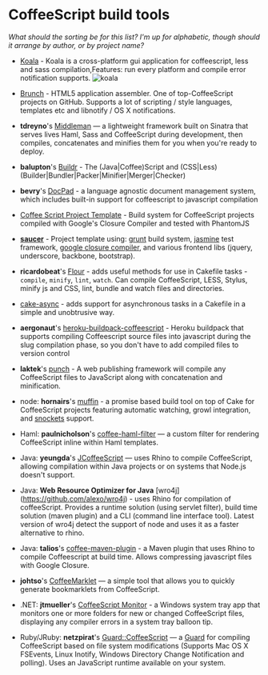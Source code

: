 # CoffeeScript build tools

_What should the sorting be for this list? I'm up for alphabetic, though should it arrange by author, or by project name?_

* [Koala](http://koala-app.com/) - Koala is a cross-platform gui application for coffeescript, less and sass compilation,Features: run every platform and compile error notification supports.
![koala](http://koala-app.com/images/screenshots/linux.png)

* [Brunch](http://brunch.io/) - HTML5 application assembler. One of top-CoffeeScript projects on GitHub. Supports a lot of scripting / style languages, templates etc and libnotify / OS X notifications.

* **tdreyno**'s [Middleman](https://github.com/middleman/middleman) — a lightweight framework built on Sinatra that serves lives Haml, Sass and CoffeeScript during development, then compiles, concatenates and minifies them for you when you're ready to deploy.

* **balupton**'s [Buildr](https://github.com/balupton/buildr.npm) - The (Java|Coffee)Script and (CSS|Less) (Builder|Bundler|Packer|Minifier|Merger|Checker)

* **bevry**'s [DocPad](https://github.com/bevry/docpad) - a language agnostic document management system, which includes built-in support for coffeescript to javascript compilation

* [Coffee Script Project Template](https://github.com/fortes/coffee-script-project-template) - Build system for CoffeeScript projects compiled with Google's Closure Compiler and tested with PhantomJS

* **[saucer](https://github.com/jbenet/saucer)** - Project template using: [grunt](http://gruntjs.com) build system, [jasmine](http://pivotal.github.com/jasmine) test framework, [google closure compiler](https://developers.google.com/closure/), and various frontend libs (jquery, underscore, backbone, bootstrap).

* **ricardobeat**'s [Flour](http://ricardobeat.github.com/cake-flour) - adds useful methods for use in  Cakefile tasks - `compile`, `minify`, `lint`, `watch`. Can compile CoffeeScript, LESS, Stylus, minify js and CSS, lint, bundle and watch files and directories.

* [cake-async](http://ricardobeat.github.com/cake-async) - adds support for asynchronous tasks in a Cakefile in a simple and unobtrusive way.

* **aergonaut**'s [heroku-buildpack-coffeescript](https://github.com/aergonaut/heroku-buildpack-coffeescript) - Heroku buildpack that supports compiling Coffeescript source files into javascript during the slug compilation phase, so you don't have to add compiled files to version control

* **laktek**'s [punch](https://github.com/laktek/punch) - A web publishing framework will compile any CoffeeScript files to JavaScript along with concatenation and minification.

* node: **hornairs**'s [muffin](https://github.com/hornairs/muffin) - a promise based build tool on top of Cake for CoffeeScript projects featuring automatic watching, growl integration, and [snockets](https://github.com/TrevorBurnham/snockets) support.

* Haml: **paulnicholson**'s [coffee-haml-filter](https://github.com/paulnicholson/coffee-filter) — a custom filter for rendering CoffeeScript inline within Haml templates.

* Java: **yeungda**'s [JCoffeeScript](http://github.com/yeungda/jcoffeescript) — uses Rhino to compile CoffeeScript, allowing compilation within Java projects or on systems that Node.js doesn't support.

* Java: **Web Resource Optimizer for Java** [wro4j] (https://github.com/alexo/wro4j) - uses Rhino for compilation of coffeeScript. Provides a runtime solution (using servlet filter), build time solution (maven plugin) and a CLI (command line interface tool). Latest version of wro4j detect the support of node and uses it as a faster alternative to rhino. 

* Java: **talios**'s [coffee-maven-plugin](https://github.com/talios/coffee-maven-plugin) - a Maven plugin that uses Rhino to compile Coffeescript at build time. Allows compressing javascript files with Google Closure.

* **johtso**'s [CoffeeMarklet](http://johtso.github.com/CoffeeMarklet/) — a simple tool that allows you to quickly generate bookmarklets from CoffeeScript.

* .NET: **jtmueller**'s [CoffeeScript Monitor](http://coffeemonitor.codeplex.com/) - a Windows system tray app that monitors one or more folders for new or changed CoffeeScript files, displaying any compiler errors in a system tray balloon tip.

* Ruby/JRuby: **netzpirat**'s [Guard::CoffeeScript](https://github.com/netzpirat/guard-coffeescript) — a [Guard](https://github.com/guard/guard) for compiling CoffeeScript based on file system modifications (Supports Mac OS X FSEvents, Linux Inotify, Windows Directory Change Notification and polling). Uses an JavaScript runtime available on your system.